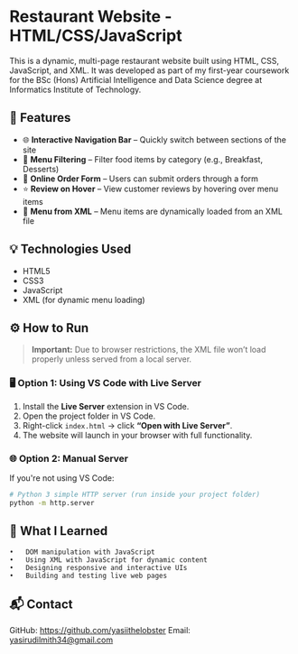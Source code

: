 # Restaurant Website - HTML/CSS/JavaScript

This is a dynamic, multi-page restaurant website built using HTML, CSS, JavaScript, and XML. It was developed as part of my first-year coursework for the BSc (Hons) Artificial Intelligence and Data Science degree at Informatics Institute of Technology.

## 🌟 Features

- 🌐 **Interactive Navigation Bar** – Quickly switch between sections of the site
- 🍔 **Menu Filtering** – Filter food items by category (e.g., Breakfast, Desserts)
- 📝 **Online Order Form** – Users can submit orders through a form
- ⭐ **Review on Hover** – View customer reviews by hovering over menu items
- 🧾 **Menu from XML** – Menu items are dynamically loaded from an XML file

## 💡 Technologies Used

- HTML5
- CSS3
- JavaScript
- XML (for dynamic menu loading)

## ⚙️ How to Run

> **Important:** Due to browser restrictions, the XML file won’t load properly unless served from a local server.

### 🖥️ Option 1: Using VS Code with Live Server

1. Install the **Live Server** extension in VS Code.
2. Open the project folder in VS Code.
3. Right-click `index.html` → click **“Open with Live Server”**.
4. The website will launch in your browser with full functionality.

### 🌐 Option 2: Manual Server

If you're not using VS Code:

```bash
# Python 3 simple HTTP server (run inside your project folder)
python -m http.server
```
## 🧠 What I Learned
	•	DOM manipulation with JavaScript
	•	Using XML with JavaScript for dynamic content
	•	Designing responsive and interactive UIs
	•	Building and testing live web pages

## 📬 Contact

GitHub: https://github.com/yasiithelobster
Email: yasirudilmith34@gmail.com
